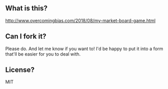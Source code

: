 ## What is this?

http://www.overcomingbias.com/2018/08/my-market-board-game.html

## Can I fork it?

Please do. And let me know if you want to! I'd be happy to put it into a form that'll be easier for you to deal with.

## License?

MIT